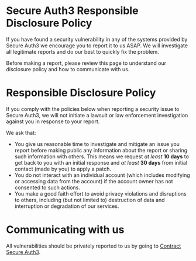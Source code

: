 # Secure Auth3 Responsible Disclosure Policy

If you have found a security vulnerability in any of the systems provided by Secure Auth3 we encourage you to report it to us ASAP.
We will investigate all legitimate reports and do our best to quickly fix the problem.

Before making a report, please review this page to understand our disclosure policy and how to communicate with us.

# Responsible Disclosure Policy

If you comply with the policies below when reporting a security issue to Secure Auth3, we will not initiate a lawsuit or law enforcement investigation against you in response to your report.

We ask that:

- You give us reasonable time to investigate and mitigate an issue you report before making public any information about the report or sharing such information with others. This means we request _at least_ **10 days** to get back to you with an initial response and _at least_ **30 days** from initial contact (made by you) to apply a patch.
- You do not interact with an individual account (which includes modifying or accessing data from the account) if the account owner has not consented to such actions.
- You make a good faith effort to avoid privacy violations and disruptions to others, including (but not limited to) destruction of data and interruption or degradation of our services.

# Communicating with us

All vulnerabilities should be privately reported to us by going to [Contract Secure Auth3](https://www.secureauth3.com/contact).
